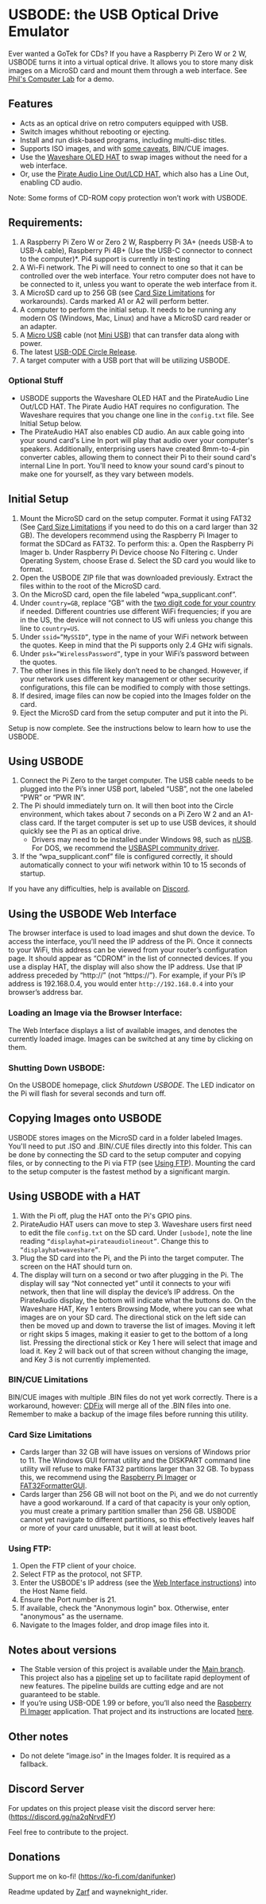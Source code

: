 # USBODE: the USB Optical Drive Emulator
Ever wanted a GoTek for CDs? If you have a Raspberry Pi Zero W or 2 W, USBODE turns it into a virtual optical drive. It allows you to store many disk images on a MicroSD card and mount them through a web interface. See [Phil's Computer Lab](https://www.youtube.com/watch?v=Is3ULD0ZXnI) for a demo.

## Features
- Acts as an optical drive on retro computers equipped with USB.
- Switch images whithout rebooting or ejecting.
- Install and run disk-based programs, including multi-disc titles.
- Supports ISO images, and with [some caveats](#BIN/CUE-Limitations), BIN/CUE images.
- Use the [Waveshare OLED HAT](https://www.waveshare.com/wiki/1.3inch_OLED_HAT) to swap images without the need for a web interface.
- Or, use the [Pirate Audio Line Out/LCD HAT](https://shop.pimoroni.com/products/pirate-audio-line-out), which also has a Line Out, enabling CD audio.

Note: Some forms of CD-ROM copy protection won’t work with USBODE.

## Requirements:
1. A Raspberry Pi Zero W or Zero 2 W, Raspberry Pi 3A+ (needs USB-A to USB-A cable), Raspberry Pi 4B+ (Use the USB-C connector to connect to the computer)*. Pi4 support is currently in testing
2. A Wi-Fi network. The Pi will need to connect to one so that it can be controlled over the web interface. Your retro computer does not have to be connected to it, unless you want to operate the web interface from it.
3. A MicroSD card up to 256 GB (see [Card Size Limitations](#Card-Size-Limitations) for workarounds). Cards marked A1 or A2 will perform better.
4. A computer to perform the initial setup. It needs to be running any modern OS (Windows, Mac, Linux) and have a MicroSD card reader or an adapter.
3. A [Micro USB](https://en.wikipedia.org/wiki/USB_hardware#/media/File:MicroB_USB_Plug.jpg) cable (not [Mini USB](https://en.wikipedia.org/wiki/USB_hardware#/media/File:Cable_Mini_USB.jpg)) that can transfer data along with power.
4. The latest [USB-ODE Circle Release]([url](https://github.com/danifunker/usbode-circle/releases)).
5. A target computer with a USB port that will be utilizing USBODE.

### Optional Stuff
- USBODE supports the Waveshare OLED HAT and the PirateAudio Line Out/LCD HAT. The Pirate Audio HAT requires no configuration. The Waveshare requires that you change one line in the `config.txt` file. See Initial Setup below.
- The PirateAudio HAT also enables CD audio. An aux cable going into your sound card's Line In port will play that audio over your computer's speakers. Additionally, enterprising users have created 8mm-to-4-pin converter cables, allowing them to connect their Pi to their sound card's internal Line In port. You'll need to know your sound card's pinout to make one for yourself, as they vary between models. 

## Initial Setup
1. Mount the MicroSD card on the setup computer. Format it using FAT32 (See [Card Size Limitations](#Card-Size-Limitations) if you need to do this on a card larger than 32 GB). The developers recommend using the Raspberry Pi Imager to format the SDCard as FAT32. To perform this: 
   a. Open the Raspberry Pi Imager
   b. Under Raspberry Pi Device choose No Filtering
   c. Under Operating System, choose Erase
   d. Select the SD card you would like to format.
2. Open the USBODE ZIP file that was downloaded previously. Extract the files within to the root of the MicroSD card.
3. On the MicroSD card, open the file labeled “wpa_supplicant.conf”.
4. Under `country=GB`, replace “GB” with the [two digit code for your country](https://en.wikipedia.org/wiki/ISO_3166-1_alpha-2#Officially_assigned_code_elements) if needed. Different countries use different WiFi frequencies; if you are in the US, the device will not connect to US wifi unless you change this line to `country=US`.
5. Under `ssid=”MySSID”`, type in the name of your WiFi network between the quotes. Keep in mind that the Pi supports only 2.4 GHz wifi signals.
6. Under `psk=”WirelessPassword”`, type in your WiFi’s password between the quotes.
7. The other lines in this file likely don’t need to be changed. However, if your network uses different key management or other security configurations, this file can be modified to comply with those settings.
8. If desired, image files can now be copied into the Images folder on the card.
9. Eject the MicroSD card from the setup computer and put it into the Pi.

Setup is now complete. See the instructions below to learn how to use the USBODE.

## Using USBODE
1. Connect the Pi Zero to the target computer. The USB cable needs to be plugged into the Pi’s inner USB port, labeled “USB”, not the one labeled “PWR” or “PWR IN”.
2. The Pi should immediately turn on. It will then boot into the Circle environment, which takes about 7 seconds on a Pi Zero W 2 and an A1-class card. If the target computer is set up to use USB devices, it should quickly see the Pi as an optical drive.
   - Drivers may need to be installed under Windows 98, such as [nUSB](https://www.philscomputerlab.com/windows-98-usb-storage-driver.html). For DOS, we recommend the [USBASPI community driver](https://web.archive.org/web/20170907161705/https://www.mdgx.com/files/USBASPI.EXE).
3. If the “wpa_supplicant.conf” file is configured correctly, it should automatically connect to your wifi network within 10 to 15 seconds of startup.

If you have any difficulties, help is available on [Discord](https://discord.gg/na2qNrvdFY).

## Using the USBODE Web Interface
The browser interface is used to load images and shut down the device. To access the interface, you’ll need the IP address of the Pi. Once it connects to your WiFi, this address can be viewed from your router’s configuration page. It should appear as “CDROM” in the list of connected devices. If you use a display HAT, the display will also show the IP address. Use that IP address preceded by “http://” (not “https://”). For example, if your Pi’s IP address is 192.168.0.4, you would enter `http://192.168.0.4` into your browser’s address bar.

### Loading an Image via the Browser Interface:
The Web Interface displays a list of available images, and denotes the currently loaded image. Images can be switched at any time by clicking on them.

### Shutting Down USBODE:
On the USBODE homepage, click _Shutdown USBODE_. The LED indicator on the Pi will flash for several seconds and turn off.

## Copying Images onto USBODE
USBODE stores images on the MicroSD card in a folder labeled Images. You'll need to put .ISO and .BIN/.CUE files directly into this folder. This can be done by connecting the SD card to the setup computer and copying files, or by connecting to the Pi via FTP (see [Using FTP](#Using-FTP)). Mounting the card to the setup computer is the fastest method by a significant margin.

## Using USBODE with a HAT
1. With the Pi off, plug the HAT onto the Pi's GPIO pins.
2. PirateAudio HAT users can move to step 3. Waveshare users first need to edit the file `config.txt` on the SD card. Under `[usbode]`, note the line reading `“displayhat=pirateaudiolineout”`. Change this to `“displayhat=waveshare”`.
3. Plug the SD card into the Pi, and the Pi into the target computer. The screen on the HAT should turn on.
4. The display will turn on a second or two after plugging in the Pi. The display will say “Not connected yet” until it connects to your wifi network, then that line will display the device’s IP address. On the PirateAudio display, the bottom will indicate what the buttons do. On the Waveshare HAT, Key 1 enters Browsing Mode, where you can see what images are on your SD card. The directional stick on the left side can then be moved up and down to traverse the list of images. Moving it left or right skips 5 images, making it easier to get to the bottom of a long list. Pressing the directional stick or Key 1 here will select that image and load it. Key 2 will back out of that screen without changing the image, and Key 3 is not currently implemented.

### BIN/CUE Limitations
BIN/CUE images with multiple .BIN files do not yet work correctly. There is a workaround, however: [CDFix](https://web.archive.org/web/20240112090553/https://krikzz.com/pub/support/mega-everdrive/pro-series/cdfix/) will merge all of the .BIN files into one. Remember to make a backup of the image files before running this utility.

### Card Size Limitations
 - Cards larger than 32 GB will have issues on versions of Windows prior to 11. The Windows GUI format utility and the DISKPART command line utility will refuse to make FAT32 partitions larger than 32 GB. To bypass this, we recommend using the [Raspberry Pi Imager](https://www.raspberrypi.com/software/) or [FAT32FormatterGUI](https://www.softpedia.com/get/System/Hard-Disk-Utils/FAT32format-GUI.shtml).
 - Cards larger than 256 GB will not boot on the Pi, and we do not currently have a good workaround. If a card of that capacity is your only option, you must create a primary partition smaller than 256 GB. USBODE cannot yet navigate to different partitions, so this effectively leaves half or more of your card unusable, but it will at least boot.

### Using FTP: 
1. Open the FTP client of your choice.
2. Select FTP as the protocol, not SFTP.
3. Enter the USBODE's IP address (see the [Web Interface instructions](#Using-the-USBODE-Web-Interface)) into the Host Name field.
4. Ensure the Port number is 21.
5. If available, check the "Anonymous login" box. Otherwise, enter "anonymous" as the username.
6. Navigate to the Images folder, and drop image files into it.

## Notes about versions
- The Stable version of this project is available under the [Main branch](https://github.com/danifunker/usbode-circle/tree/main). This project also has a [pipeline](https://github.com/danifunker/usbode-circle/actions) set up to facilitate rapid deployment of new features. The pipeline builds are cutting edge and are not guaranteed to be stable.
- If you’re using USB-ODE 1.99 or before, you’ll also need the [Raspberry Pi Imager](https://www.raspberrypi.com/software/) application. That project and its instructions are located [here](https://github.com/danifunker/usbode/releases).

## Other notes
- Do not delete “image.iso” in the Images folder. It is required as a fallback.

## Discord Server
For updates on this project please visit the discord server here: (https://discord.gg/na2qNrvdFY)

Feel free to contribute to the project.

## Donations
Support me on ko-fi!
(https://ko-fi.com/danifunker)

Readme updated by [Zarf](https://github.com/Zarf-42) and wayneknight_rider.
